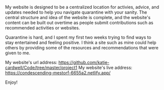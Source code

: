 My website is designed to be a centralized location for activies, advice, and updates needed to help you navigate quarantine with your sanity.  The central structure and idea of the website is complete, and the website's content can be built out overtime as people submit contributions such as recommended activities or websites.

Quarantine is hard, and I spent my first two weeks trying to find ways to stay entertained and feeling positive.  I think a site such as mine could help others by providing some of the resources and recommendations that were given to me.

My website's url address: https://github.com/katie-cardwell/Code/tree/master/project1
My website's live address: https://condescending-mestorf-6655a2.netlify.app/ 

Enjoy!